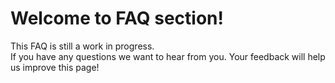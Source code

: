 # Welcome to FAQ section!

This FAQ is still a work in progress.<br>
If you have any questions we want to hear from you. Your feedback will help us improve this page!
